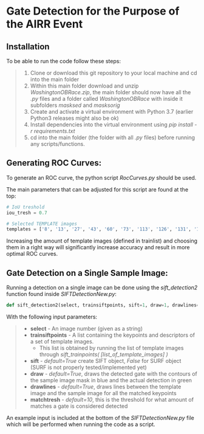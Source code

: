 # Gate Detection for the Purpose of the AIRR Event

## Installation

To be able to run the code follow these steps:

> 1. Clone or download this git repository to your local machine and cd into the main folder
> 2. Within this main folder download and unzip *WashingtonOBRace.zip*, the main folder should now have all the *.py* files and a folder called *WashingtonOBRace* with inside it subfolders *masksed* and *masksorig*
> 2. Create and activate a virtual environment with Python 3.7 (earlier Python3 releases might also be ok)
> 3. Install dependencies into the virtual environment using *pip install -r requirements.txt*
> 4. cd into the main folder (the folder with all *.py* files) before running any scripts/functions.

## Generating ROC Curves:

To generate an ROC curve, the python script *RocCurves.py* should be used.

The main parameters that can be adjusted for this script are found at the top:

```python
# IoU treshold
iou_tresh = 0.7

# Selected TEMPLATE images
templates = ['8', '13', '27', '43', '60', '73', '113', '126', '131', '141', '165', '198', '239', '243', '249', '262', '276', '324', '375', '426', '388']
```

Increasing the amount of template images (defined in trainlist) and choosing them in a right way will significantly increase accuracy and result in more optimal ROC curves.

## Gate Detection on a Single Sample Image:

Running a detection on a single image can be done using the *sift_detection2* function found inside *SIFTDetectionNew.py*:

```python
def sift_detection2(select, trainsiftpoints, sift=1, draw=1, drawlines=1, matchtresh=10):
```

With the following input parameters:

> + **select** - An image number (given as a string)
> + **trainsiftpoints** - A list containing the keypoints and descriptors of a set of template images.
> 	* This list is obtained by running the list of template images through *sift_trainpoints( [list_of_template_images] )*
> + **sift** - *default=True* create SIFT object, *False* for SURF object (SURF is not properly tested/implemented yet)
> + **draw** - *default=True*, draws the detected gate with the contours of the sample image mask in blue and the actual detection in green
> + **drawlines** - *default=True*, draws lines between the template image and the sample image for all the matched keypoints
> + **matchtresh** - *default=10*, this is the threshold for what amount of matches a gate is considered detected

An example input is included at the bottom of the *SIFTDetectionNew.py* file which will be performed when running the code as a script.
